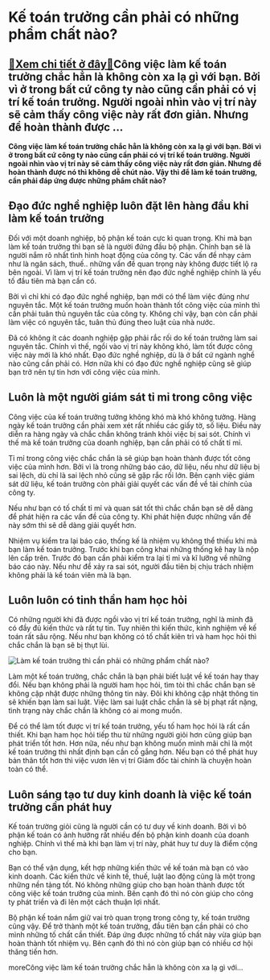 Kế toán trưởng cần phải có những phẩm chất nào?
===============================================

[:gift:Xem chi tiết ở đây:gift:](https://hddtvn.com/ke-toan-truong-can-phai-co-nhung-pham-chat-nao/)Công việc làm kế toán trưởng chắc hẳn là không còn xa lạ gì với bạn. Bởi vì ở trong bất cứ công ty nào cũng cần phải có vị trí kế toán trưởng. Người ngoài nhìn vào vị trí này sẽ cảm thấy công việc này rất đơn giản. Nhưng để hoàn thành được …
-------------------------------------------------------------------------------------------------------------------------------------------------------------------------------------------------------------------------------------------------

**Công việc làm kế toán trưởng chắc hẳn là không còn xa lạ gì với bạn. Bởi vì ở trong bất cứ công ty nào cũng cần phải có vị trí kế toán trưởng. Người ngoài nhìn vào vị trí này sẽ cảm thấy công việc này rất đơn giản. Nhưng để hoàn thành được nó thì không dễ chút nào. Vậy thì để làm kế toán trưởng, cần phải đáp ứng được những phẩm chất nào?**


Đạo đức nghề nghiệp luôn đặt lên hàng đầu khi làm kế toán trưởng
----------------------------------------------------------------


Đối với một doanh nghiệp, bộ phận kế toán cực kì quan trọng. Khi mà bạn làm kế toán trưởng thì bạn sẽ là người đứng đầu bộ phận. Chính bạn sẽ là người nắm rõ nhất tình hình hoạt động của công ty. Các vấn đề nhạy cảm như là ngân sách, thuế.. những vấn đề quan trọng này không được tiết lộ ra bên ngoài. Vì làm vị trí kế toán trưởng nên đạo đức nghề nghiệp chính là yếu tố đầu tiên mà bạn cần có.



Bởi vì chỉ khi có đạo đức nghề nghiệp, bạn mới có thể làm việc đúng như nguyên tắc. Một kế toán trưởng muốn hoàn thành tốt công việc của mình thì cần phải tuân thủ nguyên tắc của công ty. Không chỉ vậy, bạn còn cần phải làm việc có nguyên tắc, tuân thủ đúng theo luật của nhà nước.


Đã có không ít các doanh nghiệp gặp phải rắc rối do kế toán trưởng làm sai nguyên tắc. Chính vì thế, ngồi vào vị trí này không khó, làm tốt được công việc này mới là khó nhất. Đạo đức nghề nghiệp, dù là ở bất cứ ngành nghề nào cũng cần phải có. Hơn nữa khi có đạo đức nghề nghiệp cũng sẽ giúp bạn trở nên tự tin hơn với công việc của mình.


Luôn là một người giám sát tỉ mỉ trong công việc
------------------------------------------------


Công việc của kế toán trưởng tưởng không khó mà khó không tưởng. Hàng ngày kế toán trưởng cần phải xem xét rất nhiều các giấy tờ, số liệu. Điều này diễn ra hàng ngày và chắc chắn không tránh khỏi việc bị sai sót. Chính vì thế mà kế toán trưởng của doanh nghiệp, bạn cần phải có tố chất tỉ mỉ.


Tỉ mỉ trong công việc chắc chắn là sẽ giúp bạn hoàn thành được tốt công việc của mình hơn. Bởi vì là trong những báo cáo, dữ liệu, nếu như dữ liệu bị sai lệch, dù chỉ là sai lệch nhỏ cũng sẽ gặp rắc rối lớn. Bên cạnh việc giám sát dữ liệu, kế toán trưởng còn phải giải quyết các vấn đề về tài chính của công ty.


Nếu như bạn có tố chất tỉ mỉ và quan sát tốt thì chắc chắn bạn sẽ dễ dàng để phát hiện ra các vấn đề của công ty. Khi phát hiện được những vấn đề này sớm thì sẽ dễ dàng giải quyết hơn.


Nhiệm vụ kiểm tra lại báo cáo, thống kế là nhiệm vụ không thể thiếu khi mà bạn làm kế toán trưởng. Trước khi bạn công khai những thống kê hay là nộp lên cấp trên. Trước đó bạn cần phải kiểm tra lại tỉ mỉ và kĩ lưỡng về những báo cáo này. Nếu như để xảy ra sai sót, người đầu tiên bị chịu trách nhiệm không phải là kế toán viên mà là bạn.


Luôn luôn có tinh thần ham học hỏi
----------------------------------


Có những người khi đã được ngồi vào vị trí kế toán trưởng, nghĩ là mình đã có đầy đủ kiến thức và rất tự tin. Tuy nhiên thì kiến thức, kinh nghiệm về kế toán rất sâu rộng. Nếu như bạn không có tố chất kiên trì và ham học hỏi thì chắc chắn là bạn sẽ bị thụt lùi.


![Làm kế toán trưởng thì cần phải có những phẩm chất nào?](https://hddtvn.com/wp-content/uploads/2021/01/015ZgRhdh.jpg)


Làm một kế toán trưởng, chắc chắn là bạn phải biết luật về kế toán hay thay đổi. Nếu bạn không phải là người ham học hỏi, tìm tòi thì chắc chắn bạn sẽ không cập nhật được những thông tin này. Đôi khi không cập nhật thông tin sẽ khiến bạn làm sai luật. Việc làm sai luật chắc chắn là sẽ bị phạt rất nặng, tình trạng này chắc chắn là không có ai mong muốn.


Để có thể làm tốt được vị trí kế toán trưởng, yếu tố ham học hỏi là rất cần thiết. Khi bạn ham học hỏi tiếp thu từ những người giỏi hơn cũng giúp bạn phát triển tốt hơn. Hơn nữa, nếu như bạn không muốn mình mãi chỉ là một kế toán trưởng thì nhất định bạn cần cố gắng hơn. Nếu bạn có thể phát huy bản thân tốt hơn thì việc vươn lên vị trí Giám đốc tài chính là chuyện hoàn toàn có thể.


Luôn sáng tạo tư duy kinh doanh là việc kế toán trưởng cần phát huy
-------------------------------------------------------------------


Kế toán trường giỏi cũng là người cần có tư duy về kinh doanh. Bởi vì bô phận kế toán có ảnh hưởng rất nhiều đến bộ phận kinh doanh của doanh nghiệp. Chính vì thế mà khi bạn làm vị trí này, phát huy tư duy là điểm cộng cho bạn.


Bạn có thể vận dụng, kết hợp những kiến thức về kế toán mà bạn có vào kinh doanh. Các kiến thức về kinh tế, thuế, luật lao động cũng là một trong những nền tảng tốt. Nó không những giúp cho bạn hoàn thành được tốt công việc kế toán trưởng của mình. Bên cạnh đó thì nó còn giúp cho công ty phát triển và đi lên một cách thuận lợi nhất.


Bộ phận kế toán nắm giữ vai trò quan trọng trong công ty, kế toán trưởng cũng vậy. Để trở thành một kế toán trưởng, đầu tiên bạn cần phải có cho mình những tố chất cần thiết. Đáp ứng được những tố chất này vừa giúp bạn hoàn thành tốt nhiệm vụ. Bên cạnh đó thì nó còn giúp bạn có nhiều cơ hội thăng tiến hơn.


moreCông việc làm kế toán trưởng chắc hẳn là không còn xa lạ gì với…

